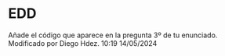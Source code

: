 # EDD
Añade el código que aparece en la pregunta 3º de tu enunciado.
Modificado por Diego Hdez. 10:19 14/05/2024


